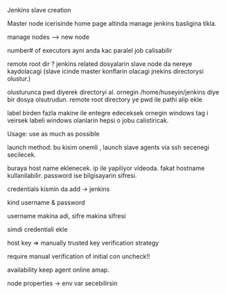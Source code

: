 Jenkins slave creation

Master node icerisinde home page altinda manage jenkins basligina tikla.

manage nodes --> new node 

number# of executors ayni anda kac paralel job calisabilir 

remote root dir ? jenkins related dosyalarin slave node da nereye kaydolacagi (slave icinde master konflarin olacagi jnekins directorysi olustur.)

olusturunca pwd diyerek directoryi al. ornegin /home/huseyin/jenkins diye bir dosya olsutrudun. 
remote root directory ye pwd ile pathi alip ekle

label birden fazla makine ile entegre edeceksek ornegin windows tag i  veirsek labeli windows olanlarin hepsi o jobu calistiricak.

Usage: use as much as possible

launch method: bu kisim onemli , launch slave agents via ssh secenegi secilecek. 

buraya host name  eklenecek. ip ile yapiliyor videoda. fakat hostname kullanilabilir.
password ise bilgisayarin sifresi.

credentials kismin da add -> jenkins

kind username & password 

username makina adi, sifre makina sifresi 

simdi credentiali ekle

host key => manually trusted key verification strategy

require manual verification of initial con uncheck!!

availability keep agent online amap.

node properties -> env var secebilirsin



